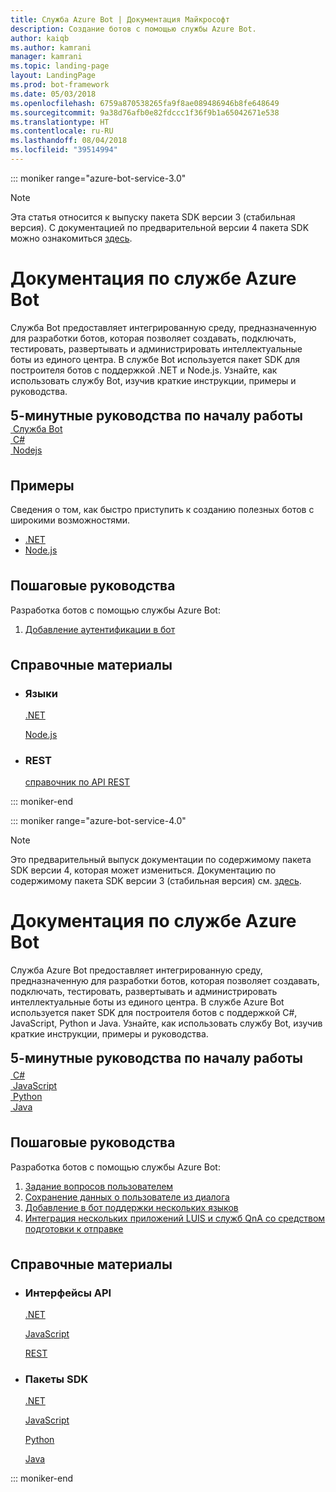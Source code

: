 ```yaml
---
title: Служба Azure Bot | Документация Майкрософт
description: Создание ботов с помощью службы Azure Bot.
author: kaiqb
ms.author: kamrani
manager: kamrani
ms.topic: landing-page
layout: LandingPage
ms.prod: bot-framework
ms.date: 05/03/2018
ms.openlocfilehash: 6759a870538265fa9f8ae089486946b8fe648649
ms.sourcegitcommit: 9a38d76afb0e82fdccc1f36f9b1a65042671e538
ms.translationtype: HT
ms.contentlocale: ru-RU
ms.lasthandoff: 08/04/2018
ms.locfileid: "39514994"
---
```

::: moniker range="azure-bot-service-3.0"

> [!NOTE]
> Эта статья относится к выпуску пакета SDK версии 3 (стабильная версия). С документацией по предварительной версии 4 пакета SDK можно ознакомиться [здесь](https://docs.microsoft.com/en-us/azure/bot-service/?view=azure-bot-service-4.0).

<div class="content">
    <h1>Документация по службе Azure Bot</h1>
    <div class="intro" style="min-width: 200px">
        <p>Служба Bot предоставляет интегрированную среду, предназначенную для разработки ботов, которая позволяет создавать, подключать, тестировать, развертывать и администрировать интеллектуальные боты из единого центра. В службе Bot используется пакет SDK для построителя ботов с поддержкой .NET и Node.js. Узнайте, как использовать службу Bot, изучив краткие инструкции, примеры и руководства.</p>
    </div>
<h2 style="margin-top: 18px; margin-bottom: 0px;">5-минутные руководства по началу работы</h2>
<div class="ico48Case">
    <div class="ico48Link">
        <a href="/bot-framework/bot-service-quickstart">
            <img src="media/index/logo_bot.svg" alt="">
            <span>Служба Bot</span>
        </a>
    </div>
    <div class="ico48Link">
        <a href="/bot-framework/dotnet/bot-builder-dotnet-quickstart">
            <img src="media/index/logo_csharp.svg" alt="">
            <span>C&#35;</span>
        </a>
    </div>
    <div class="ico48Link">
        <a href="/bot-framework/nodejs/bot-builder-nodejs-quickstart">
            <img src="media/index/logo_nodejs.svg" alt="">
            <span>Nodejs</span>
        </a>
    </div>
</div>
 
<h2 style="margin-top: 36px">Примеры</h2>
<p>Сведения о том, как быстро приступить к созданию полезных ботов с широкими возможностями.</p>
<ul>
    <li><a href="/bot-framework/dotnet/bot-builder-dotnet-samples">.NET</a></li>
    <li><a href="/bot-framework/nodejs/bot-builder-nodejs-samples">Node.js</a></li>
</ul>
<h2 style="margin-top: 36px">Пошаговые руководства</h2>
<p>Разработка ботов с помощью службы Azure Bot:</p>
<ol>
    <li><a href="/bot-framework/bot-builder-tutorial-authentication">Добавление аутентификации в бот</a></li>
</ol>
<h2 style="margin-top: 36px">Справочные материалы</h2>
<ul class="panelContent cardsD">
    <li>
        <div class="cardSize">
            <div class="cardPadding">
                <div class="card">
                    <div class="cardText">
                        <h3>Языки</h3>
                        <p><a href="/dotnet/api/?view=botbuilder-3.12.2.4">.NET</a></p>
                        <p><a href="https://docs.botframework.com/en-us/node/builder/chat-reference/modules/_botbuilder_d_.html">Node.js</a></p>
                    </div>
                </div>
            </div>
        </div>
    </li>
    <li>
        <div class="cardSize">
            <div class="cardPadding">
                <div class="card">
                    <div class="cardText">
                        <h3>REST</h3>
                        <p><a href="/Bot-Framework/rest-api/bot-framework-rest-connector-api-reference">справочник по API REST</a></p>
                    </div>
                </div>
            </div>
        </div>
    </li>
</ul>
</div>


::: moniker-end

::: moniker range="azure-bot-service-4.0"

> [!NOTE] 
> Это предварительный выпуск документации по содержимому пакета SDK версии 4, которая может измениться. Документацию по содержимому пакета SDK версии 3 (стабильная версия) см. [здесь](https://docs.microsoft.com/en-us/azure/bot-service/?view=azure-bot-service-3.0).

<div class="content">
    <h1>Документация по службе Azure Bot</h1>
    <div class="intro" style="min-width: 200px">
        <p>Служба Azure Bot предоставляет интегрированную среду, предназначенную для разработки ботов, которая позволяет создавать, подключать, тестировать, развертывать и администрировать интеллектуальные боты из единого центра. В службе Azure Bot используется пакет SDK для построителя ботов с поддержкой C#, JavaScript, Python и Java. Узнайте, как использовать службу Bot, изучив краткие инструкции, примеры и руководства.
</p>
</div>

<h2 style="margin-top: 18px; margin-bottom: 0px;">5-минутные руководства по началу работы</h2>
<p style="margin-top: 6px; margin-bottom: 6px;"></p>
<div class="ico48Case">
    <div class="ico48Link">
        <a href="/bot-framework/dotnet/bot-builder-dotnet-sdk-quickstart">
            <img src="v4sdk/media/logo_csharp.svg" alt="">
            <span>C&#35;</span>
        </a>
    </div>
    <div class="ico48Link">
        <a href="/bot-framework/javascript/bot-builder-javascript-quickstart">
            <img src="v4sdk/media/logo_js.svg" alt="">
            <span>JavaScript</span>
        </a>
    </div>
    <div class="ico48Link">
        <a href="/bot-framework/python/bot-builder-python-quickstart">
            <img src="v4sdk/media/logo_python.svg" alt="">
            <span>Python</span>
        </a>
    </div>
    <div class="ico48Link">
        <a href="/bot-framework/java/bot-builder-java-quickstart">
            <img src="v4sdk/media/logo_java.svg" alt="">
            <span>Java</span>
        </a>
    </div>
</div>
 
<h2 style="margin-top: 36px">Пошаговые руководства</h2>
<p>Разработка ботов с помощью службы Azure Bot:</p>
<ol>
    <li><a href="/bot-framework/bot-builder-tutorial-waterfall">Задание вопросов пользователем</a></li>
    <li><a href="/bot-framework/bot-builder-tutorial-persist-user-inputs">Сохранение данных о пользователе из диалога</a></li>
    <li><a href="/bot-framework/bot-builder-howto-translation">Добавление в бот поддержки нескольких языков</a></li>
    <li><a href="/bot-framework/bot-builder-tutorial-dispatch">Интеграция нескольких приложений LUIS и служб QnA со средством подготовки к отправке</a></li>
</ol>

<h2 style="margin-top: 36px">Справочные материалы</h2>
<ul class="panelContent cardsD">
    <li>
        <div class="cardSize">
            <div class="cardPadding">
                <div class="card">
                    <div class="cardText">
                        <h3>Интерфейсы API</h3>
                        <p><a href="https://aka.ms/dotnetsdk4">.NET</a></p>
                        <p><a href="https://aka.ms/jssdk4">JavaScript</a></p>
                        <p><a href="/bot-framework/rest-api/bot-framework-rest-connector-api-reference">REST</a></p>
                    </div>
                </div>
            </div>
        </div>
    </li>
    <li>
        <div class="cardSize">
            <div class="cardPadding">
                <div class="card">
                    <div class="cardText">
                        <h3>Пакеты SDK</h3>
                        <p><a href="https://github.com/Microsoft/botbuilder-dotnet">.NET</a></p>
                        <p><a href="https://github.com/Microsoft/botbuilder-js">JavaScript</a></p>
                        <p><a href="https://github.com/Microsoft/botbuilder-python">Python</a></p>
                        <p><a href="https://github.com/Microsoft/botbuilder-java">Java</a></p>
                    </div>
                </div>
            </div>
        </div>
    </li>
</ul>
</div>

::: moniker-end
